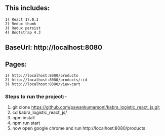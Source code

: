 ## This includes:
    1) React 17.0.1
    2) Redux thunk
    3) Redux persist
    4) Bootstrap 4.3

## BaseUrl: http://localhost:8080

## Pages: 
    1) http://localhost:8080/products
    2) http://localhost:8080/products/:id
    3) http://localhost:8080/view-cart

### Steps to run the project:- 
1) git clone https://github.com/pawankumarsoni/kabra_logistic_react_js.git
2) cd kabra_logistic_react_js/
3) npm install 
4) npm run start
5) now open google chrome and run http://localhost:8080/products